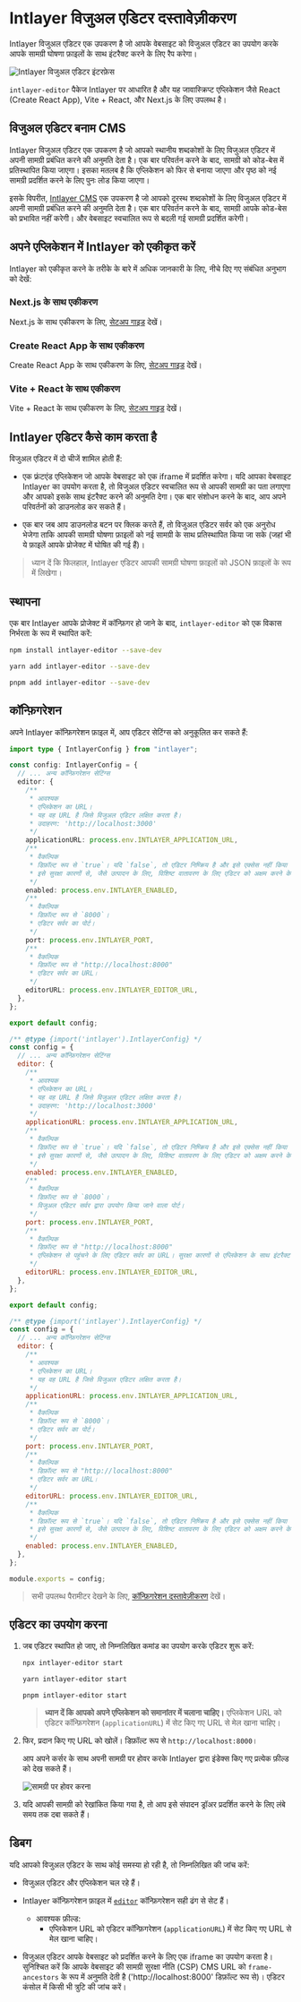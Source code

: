 # Intlayer विजुअल एडिटर दस्तावेज़ीकरण

Intlayer विजुअल एडिटर एक उपकरण है जो आपके वेबसाइट को विजुअल एडिटर का उपयोग करके आपके सामग्री घोषणा फ़ाइलों के साथ इंटरैक्ट करने के लिए रैप करेगा।

![Intlayer विजुअल एडिटर इंटरफ़ेस](https://github.com/aymericzip/intlayer/blob/main/docs/assets/visual_editor.gif)

`intlayer-editor` पैकेज Intlayer पर आधारित है और यह जावास्क्रिप्ट एप्लिकेशन जैसे React (Create React App), Vite + React, और Next.js के लिए उपलब्ध है।

## विजुअल एडिटर बनाम CMS

Intlayer विजुअल एडिटर एक उपकरण है जो आपको स्थानीय शब्दकोशों के लिए विजुअल एडिटर में अपनी सामग्री प्रबंधित करने की अनुमति देता है। एक बार परिवर्तन करने के बाद, सामग्री को कोड-बेस में प्रतिस्थापित किया जाएगा। इसका मतलब है कि एप्लिकेशन को फिर से बनाया जाएगा और पृष्ठ को नई सामग्री प्रदर्शित करने के लिए पुनः लोड किया जाएगा।

इसके विपरीत, [Intlayer CMS](https://github.com/aymericzip/intlayer/blob/main/docs/hi/intlayer_CMS.md) एक उपकरण है जो आपको दूरस्थ शब्दकोशों के लिए विजुअल एडिटर में अपनी सामग्री प्रबंधित करने की अनुमति देता है। एक बार परिवर्तन करने के बाद, सामग्री आपके कोड-बेस को प्रभावित नहीं करेगी। और वेबसाइट स्वचालित रूप से बदली गई सामग्री प्रदर्शित करेगी।

## अपने एप्लिकेशन में Intlayer को एकीकृत करें

Intlayer को एकीकृत करने के तरीके के बारे में अधिक जानकारी के लिए, नीचे दिए गए संबंधित अनुभाग को देखें:

### Next.js के साथ एकीकरण

Next.js के साथ एकीकरण के लिए, [सेटअप गाइड](https://github.com/aymericzip/intlayer/blob/main/docs/hi/intlayer_with_nextjs_15.md) देखें।

### Create React App के साथ एकीकरण

Create React App के साथ एकीकरण के लिए, [सेटअप गाइड](https://github.com/aymericzip/intlayer/blob/main/docs/hi/intlayer_with_create_react_app.md) देखें।

### Vite + React के साथ एकीकरण

Vite + React के साथ एकीकरण के लिए, [सेटअप गाइड](https://github.com/aymericzip/intlayer/blob/main/docs/hi/intlayer_with_vite+react.md) देखें।

## Intlayer एडिटर कैसे काम करता है

विजुअल एडिटर में दो चीजें शामिल होती हैं:

- एक फ्रंटएंड एप्लिकेशन जो आपके वेबसाइट को एक iframe में प्रदर्शित करेगा। यदि आपका वेबसाइट Intlayer का उपयोग करता है, तो विजुअल एडिटर स्वचालित रूप से आपकी सामग्री का पता लगाएगा और आपको इसके साथ इंटरैक्ट करने की अनुमति देगा। एक बार संशोधन करने के बाद, आप अपने परिवर्तनों को डाउनलोड कर सकते हैं।

- एक बार जब आप डाउनलोड बटन पर क्लिक करते हैं, तो विजुअल एडिटर सर्वर को एक अनुरोध भेजेगा ताकि आपकी सामग्री घोषणा फ़ाइलों को नई सामग्री के साथ प्रतिस्थापित किया जा सके (जहां भी ये फ़ाइलें आपके प्रोजेक्ट में घोषित की गई हैं)।

> ध्यान दें कि फिलहाल, Intlayer एडिटर आपकी सामग्री घोषणा फ़ाइलों को JSON फ़ाइलों के रूप में लिखेगा।

## स्थापना

एक बार Intlayer आपके प्रोजेक्ट में कॉन्फ़िगर हो जाने के बाद, `intlayer-editor` को एक विकास निर्भरता के रूप में स्थापित करें:

```bash packageManager="npm"
npm install intlayer-editor --save-dev
```

```bash packageManager="yarn"
yarn add intlayer-editor --save-dev
```

```bash packageManager="pnpm"
pnpm add intlayer-editor --save-dev
```

## कॉन्फ़िगरेशन

अपने Intlayer कॉन्फ़िगरेशन फ़ाइल में, आप एडिटर सेटिंग्स को अनुकूलित कर सकते हैं:

```typescript fileName="intlayer.config.ts" codeFormat="typescript"
import type { IntlayerConfig } from "intlayer";

const config: IntlayerConfig = {
  // ... अन्य कॉन्फ़िगरेशन सेटिंग्स
  editor: {
    /**
     * आवश्यक
     * एप्लिकेशन का URL।
     * यह वह URL है जिसे विजुअल एडिटर लक्षित करता है।
     * उदाहरण: 'http://localhost:3000'
     */
    applicationURL: process.env.INTLAYER_APPLICATION_URL,
    /**
     * वैकल्पिक
     * डिफ़ॉल्ट रूप से `true`। यदि `false`, तो एडिटर निष्क्रिय है और इसे एक्सेस नहीं किया जा सकता।
     * इसे सुरक्षा कारणों से, जैसे उत्पादन के लिए, विशिष्ट वातावरण के लिए एडिटर को अक्षम करने के लिए उपयोग किया जा सकता है।
     */
    enabled: process.env.INTLAYER_ENABLED,
    /**
     * वैकल्पिक
     * डिफ़ॉल्ट रूप से `8000`।
     * एडिटर सर्वर का पोर्ट।
     */
    port: process.env.INTLAYER_PORT,
    /**
     * वैकल्पिक
     * डिफ़ॉल्ट रूप से "http://localhost:8000"
     * एडिटर सर्वर का URL।
     */
    editorURL: process.env.INTLAYER_EDITOR_URL,
  },
};

export default config;
```

```javascript fileName="intlayer.config.mjs" codeFormat="esm"
/** @type {import('intlayer').IntlayerConfig} */
const config = {
  // ... अन्य कॉन्फ़िगरेशन सेटिंग्स
  editor: {
    /**
     * आवश्यक
     * एप्लिकेशन का URL।
     * यह वह URL है जिसे विजुअल एडिटर लक्षित करता है।
     * उदाहरण: 'http://localhost:3000'
     */
    applicationURL: process.env.INTLAYER_APPLICATION_URL,
    /**
     * वैकल्पिक
     * डिफ़ॉल्ट रूप से `true`। यदि `false`, तो एडिटर निष्क्रिय है और इसे एक्सेस नहीं किया जा सकता।
     * इसे सुरक्षा कारणों से, जैसे उत्पादन के लिए, विशिष्ट वातावरण के लिए एडिटर को अक्षम करने के लिए उपयोग किया जा सकता है।
     */
    enabled: process.env.INTLAYER_ENABLED,
    /**
     * वैकल्पिक
     * डिफ़ॉल्ट रूप से `8000`।
     * विजुअल एडिटर सर्वर द्वारा उपयोग किया जाने वाला पोर्ट।
     */
    port: process.env.INTLAYER_PORT,
    /**
     * वैकल्पिक
     * डिफ़ॉल्ट रूप से "http://localhost:8000"
     * एप्लिकेशन से पहुंचने के लिए एडिटर सर्वर का URL। सुरक्षा कारणों से एप्लिकेशन के साथ इंटरैक्ट करने वाले मूल को प्रतिबंधित करने के लिए उपयोग किया जाता है। यदि `'*'` पर सेट किया गया है, तो एडिटर किसी भी मूल से सुलभ है। इसे सेट किया जाना चाहिए यदि पोर्ट बदला गया है, या यदि एडिटर किसी अन्य डोमेन पर होस्ट किया गया है।
     */
    editorURL: process.env.INTLAYER_EDITOR_URL,
  },
};

export default config;
```

```javascript fileName="intlayer.config.cjs" codeFormat="commonjs"
/** @type {import('intlayer').IntlayerConfig} */
const config = {
  // ... अन्य कॉन्फ़िगरेशन सेटिंग्स
  editor: {
    /**
     * आवश्यक
     * एप्लिकेशन का URL।
     * यह वह URL है जिसे विजुअल एडिटर लक्षित करता है।
     */
    applicationURL: process.env.INTLAYER_APPLICATION_URL,
    /**
     * वैकल्पिक
     * डिफ़ॉल्ट रूप से `8000`।
     * एडिटर सर्वर का पोर्ट।
     */
    port: process.env.INTLAYER_PORT,
    /**
     * वैकल्पिक
     * डिफ़ॉल्ट रूप से "http://localhost:8000"
     * एडिटर सर्वर का URL।
     */
    editorURL: process.env.INTLAYER_EDITOR_URL,
    /**
     * वैकल्पिक
     * डिफ़ॉल्ट रूप से `true`। यदि `false`, तो एडिटर निष्क्रिय है और इसे एक्सेस नहीं किया जा सकता।
     * इसे सुरक्षा कारणों से, जैसे उत्पादन के लिए, विशिष्ट वातावरण के लिए एडिटर को अक्षम करने के लिए उपयोग किया जा सकता है।
     */
    enabled: process.env.INTLAYER_ENABLED,
  },
};

module.exports = config;
```

> सभी उपलब्ध पैरामीटर देखने के लिए, [कॉन्फ़िगरेशन दस्तावेज़ीकरण](https://github.com/aymericzip/intlayer/blob/main/docs/hi/configuration.md) देखें।

## एडिटर का उपयोग करना

1. जब एडिटर स्थापित हो जाए, तो निम्नलिखित कमांड का उपयोग करके एडिटर शुरू करें:

   ```bash packageManager="npm"
   npx intlayer-editor start
   ```

   ```bash packageManager="yarn"
   yarn intlayer-editor start
   ```

   ```bash packageManager="pnpm"
   pnpm intlayer-editor start
   ```

   > **ध्यान दें कि आपको अपने एप्लिकेशन को समानांतर में चलाना चाहिए।** एप्लिकेशन URL को एडिटर कॉन्फ़िगरेशन (`applicationURL`) में सेट किए गए URL से मेल खाना चाहिए।

2. फिर, प्रदान किए गए URL को खोलें। डिफ़ॉल्ट रूप से `http://localhost:8000`।

   आप अपने कर्सर के साथ अपनी सामग्री पर होवर करके Intlayer द्वारा इंडेक्स किए गए प्रत्येक फ़ील्ड को देख सकते हैं।

   ![सामग्री पर होवर करना](https://github.com/aymericzip/intlayer/blob/main/docs/assets/intlayer_editor_hover_content.png)

3. यदि आपकी सामग्री को रेखांकित किया गया है, तो आप इसे संपादन ड्रॉअर प्रदर्शित करने के लिए लंबे समय तक दबा सकते हैं।

## डिबग

यदि आपको विजुअल एडिटर के साथ कोई समस्या हो रही है, तो निम्नलिखित की जांच करें:

- विजुअल एडिटर और एप्लिकेशन चल रहे हैं।

- Intlayer कॉन्फ़िगरेशन फ़ाइल में [`editor`](https://intlayer.org/doc/concept/configuration#editor-configuration) कॉन्फ़िगरेशन सही ढंग से सेट हैं।

  - आवश्यक फ़ील्ड:
    - एप्लिकेशन URL को एडिटर कॉन्फ़िगरेशन (`applicationURL`) में सेट किए गए URL से मेल खाना चाहिए।

- विजुअल एडिटर आपके वेबसाइट को प्रदर्शित करने के लिए एक iframe का उपयोग करता है। सुनिश्चित करें कि आपके वेबसाइट की सामग्री सुरक्षा नीति (CSP) CMS URL को `frame-ancestors` के रूप में अनुमति देती है ('http://localhost:8000' डिफ़ॉल्ट रूप से)। एडिटर कंसोल में किसी भी त्रुटि की जांच करें।
